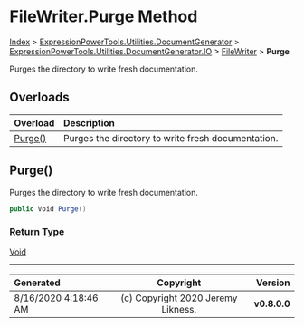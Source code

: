 ﻿# FileWriter.Purge Method

[Index](../index.md) > [ExpressionPowerTools.Utilities.DocumentGenerator](ExpressionPowerTools.Utilities.DocumentGenerator.a.md) > [ExpressionPowerTools.Utilities.DocumentGenerator.IO](ExpressionPowerTools.Utilities.DocumentGenerator.IO.n.md) > [FileWriter](ExpressionPowerTools.Utilities.DocumentGenerator.IO.FileWriter.cs.md) > **Purge**

Purges the directory to write fresh documentation.

## Overloads

| Overload | Description |
| :-- | :-- |
| [Purge()](#purge) | Purges the directory to write fresh documentation. |
## Purge()

Purges the directory to write fresh documentation.

```csharp
public Void Purge()
```

### Return Type

 [Void](https://docs.microsoft.com/dotnet/api/system.void) 



---

| Generated | Copyright | Version |
| :-- | :-: | --: |
| 8/16/2020 4:18:46 AM | (c) Copyright 2020 Jeremy Likness. | **v0.8.0.0** |
